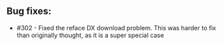## Bug fixes:

* \#302 - Fixed the reface DX download problem. This was harder to fix than originally thought, as it is a super special case 
